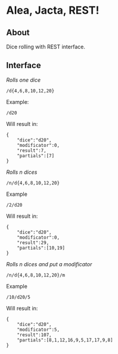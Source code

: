 Alea, Jacta, REST!
==================

About
-----

Dice rolling with REST interface.

Interface
---------

*Rolls one dice*

```
/d{4,6,8,10,12,20}
```

Example:

```
/d20
```

Will result in:

```
{
    "dice":"d20",
    "modificator":0,
    "result":7,
    "partials":[7]
}
```

*Rolls n dices*

```
/n/d{4,6,8,10,12,20}
```

Example

```
/2/d20
```

Will result in:

```
{
    "dice":"d20",
    "modificator":0,
    "result":29,
    "partials":[10,19]
}
```

*Rolls n dices and put a modificator*

```
/n/d{4,6,8,10,12,20}/m
```

Example

```
/10/d20/5
```

Will result in:

```
{
    "dice":"d20",
    "modificator":5,
    "result":107,
    "partials":[8,1,12,16,9,5,17,17,9,8]
}
```